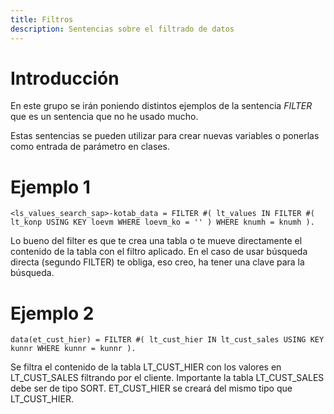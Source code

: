 ```yaml
---
title: Filtros
description: Sentencias sobre el filtrado de datos
---
```


# Introducción

En este grupo se irán poniendo distintos ejemplos de la sentencia *FILTER* que es un sentencia que no he usado mucho.

Estas sentencias se pueden utilizar para crear nuevas variables o ponerlas como entrada de parámetro en clases.

# Ejemplo 1

```tpl
<ls_values_search_sap>-kotab_data = FILTER #( lt_values IN FILTER #( lt_konp USING KEY loevm WHERE loevm_ko = '' ) WHERE knumh = knumh ).
```

Lo bueno del filter es que te crea una tabla o te mueve directamente el contenido de la tabla con el filtro aplicado. En el caso de usar búsqueda directa (segundo FILTER) te obliga, eso creo, ha tener una clave para la búsqueda.

# Ejemplo 2

```tpl
data(et_cust_hier) = FILTER #( lt_cust_hier IN lt_cust_sales USING KEY kunnr WHERE kunnr = kunnr ).
```

Se filtra el contenido de la tabla LT_CUST_HIER con los valores en LT_CUST_SALES filtrando por el cliente. Importante la tabla LT_CUST_SALES debe ser de tipo SORT.
ET_CUST_HIER se creará del mismo tipo que LT_CUST_HIER.